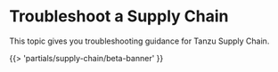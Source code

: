 # Troubleshoot a Supply Chain

This topic gives you troubleshooting guidance for Tanzu Supply Chain.

{{> 'partials/supply-chain/beta-banner' }}
